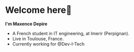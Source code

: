 # Welcome here:wave: 

**I'm Maxence Depire**
- A French student in IT engineering, at Imerir (Perpignan).
- Live in Toulouse, France.
- Currently working for @Dev-I-Tech
